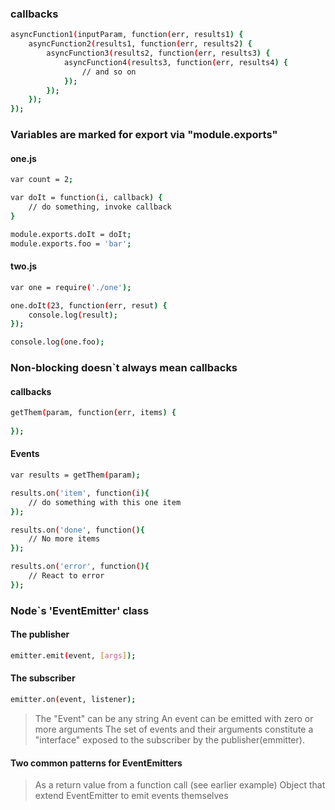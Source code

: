 ### callbacks
```bash
asyncFunction1(inputParam, function(err, results1) {
    asyncFunction2(results1, function(err, results2) {
        asyncFunction3(results2, function(err, results3) {
            asyncFunction4(results3, function(err, results4) {
                // and so on
            });
        });
    });
});
```

### Variables are marked for export via "module.exports"

#### one.js
```bash
var count = 2;

var doIt = function(i, callback) {
    // do something, invoke callback
}

module.exports.doIt = doIt;
module.exports.foo = 'bar';
```

#### two.js
```bash
var one = require('./one');

one.doIt(23, function(err, resut) {
    console.log(result);
});

console.log(one.foo);
```

### Non-blocking doesn`t always mean callbacks

#### callbacks
```bash
getThem(param, function(err, items) {
    
});
```

#### Events
```bash
var results = getThem(param);

results.on('item', function(i){
    // do something with this one item
});

results.on('done', function(){
    // No more items
});

results.on('error', function(){
    // React to error
});
```

> 

### Node`s 'EventEmitter' class

#### The publisher
```bash
emitter.emit(event, [args]);
```

#### The subscriber
```bash
emitter.on(event, listener);
```

> The "Event" can be any string
> An event can be emitted with zero or more arguments
> The set of events and their arguments constitute a "interface" exposed to the subscriber by the publisher(emmitter).

#### Two common patterns for EventEmitters
> As a return value from a function call (see earlier example)
> Object that extend EventEmitter to emit events themselves


